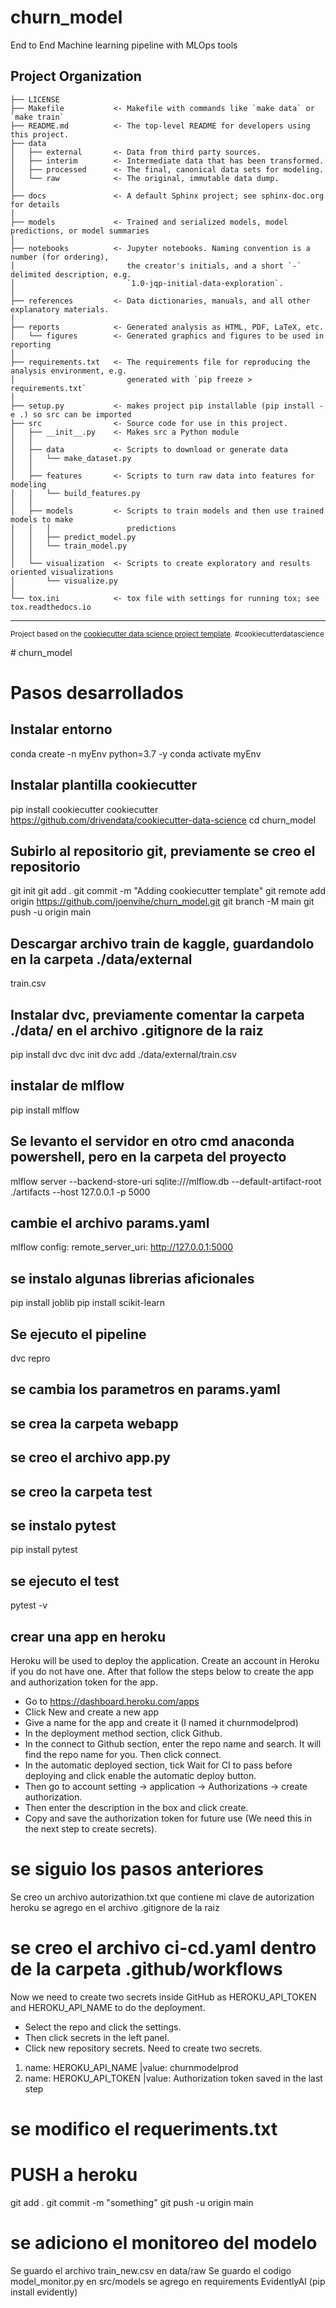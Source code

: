 churn_model
==============================

End to End Machine learning pipeline with MLOps tools

Project Organization
------------

    ├── LICENSE
    ├── Makefile           <- Makefile with commands like `make data` or `make train`
    ├── README.md          <- The top-level README for developers using this project.
    ├── data
    │   ├── external       <- Data from third party sources.
    │   ├── interim        <- Intermediate data that has been transformed.
    │   ├── processed      <- The final, canonical data sets for modeling.
    │   └── raw            <- The original, immutable data dump.
    │
    ├── docs               <- A default Sphinx project; see sphinx-doc.org for details
    │
    ├── models             <- Trained and serialized models, model predictions, or model summaries
    │
    ├── notebooks          <- Jupyter notebooks. Naming convention is a number (for ordering),
    │                         the creator's initials, and a short `-` delimited description, e.g.
    │                         `1.0-jqp-initial-data-exploration`.
    │
    ├── references         <- Data dictionaries, manuals, and all other explanatory materials.
    │
    ├── reports            <- Generated analysis as HTML, PDF, LaTeX, etc.
    │   └── figures        <- Generated graphics and figures to be used in reporting
    │
    ├── requirements.txt   <- The requirements file for reproducing the analysis environment, e.g.
    │                         generated with `pip freeze > requirements.txt`
    │
    ├── setup.py           <- makes project pip installable (pip install -e .) so src can be imported
    ├── src                <- Source code for use in this project.
    │   ├── __init__.py    <- Makes src a Python module
    │   │
    │   ├── data           <- Scripts to download or generate data
    │   │   └── make_dataset.py
    │   │
    │   ├── features       <- Scripts to turn raw data into features for modeling
    │   │   └── build_features.py
    │   │
    │   ├── models         <- Scripts to train models and then use trained models to make
    │   │   │                 predictions
    │   │   ├── predict_model.py
    │   │   └── train_model.py
    │   │
    │   └── visualization  <- Scripts to create exploratory and results oriented visualizations
    │       └── visualize.py
    │
    └── tox.ini            <- tox file with settings for running tox; see tox.readthedocs.io


--------

<p><small>Project based on the <a target="_blank" href="https://drivendata.github.io/cookiecutter-data-science/">cookiecutter data science project template</a>. #cookiecutterdatascience</small></p>
#   c h u r n _ m o d e l 
 
 

# Pasos desarrollados
## Instalar entorno
conda create -n myEnv python=3.7 -y 
conda activate myEnv

## Instalar plantilla cookiecutter
pip install cookiecutter
cookiecutter https://github.com/drivendata/cookiecutter-data-science
cd churn_model

## Subirlo al repositorio git, previamente se creo el repositorio
git init 
git add . 
git commit -m "Adding cookiecutter template"
git remote add origin https://github.com/joenvihe/churn_model.git
git branch -M main
git push -u origin main

## Descargar archivo train de kaggle, guardandolo en la carpeta ./data/external
train.csv

## Instalar dvc, previamente comentar la carpeta ./data/ en el archivo .gitignore de la raiz
pip install dvc 
dvc init 
dvc add ./data/external/train.csv

## instalar de mlflow
pip install mlflow

## Se levanto el servidor en  otro cmd anaconda powershell, pero en la carpeta del proyecto
mlflow server --backend-store-uri sqlite:///mlflow.db --default-artifact-root ./artifacts --host 127.0.0.1 -p 5000

## cambie el archivo params.yaml
mlflow config:
  remote_server_uri: http://127.0.0.1:5000

## se instalo algunas librerias aficionales
pip install joblib
pip install scikit-learn

## Se ejecuto el pipeline
dvc repro

## se cambia los parametros en params.yaml

## se crea la carpeta webapp

## se creo el archivo app.py

## se creo la carpeta test

## se instalo pytest
pip install pytest

## se ejecuto el test
pytest -v

## crear una app en heroku
Heroku will be used to deploy the application. Create an account in Heroku if you do not have one. After that follow the steps below to create the app and authorization token for the app.

* Go to https://dashboard.heroku.com/apps
* Click New and create a new app
* Give a name for the app and create it (I named it churnmodelprod)
* In the deployment method section, click Github.
* In the connect to Github section, enter the repo name and search. It will find the repo name for you. Then click connect.
* In the automatic deployed section, tick Wait for CI to pass before deploying and click enable the automatic deploy button.
* Then go to account setting → application → Authorizations → create authorization.
* Then enter the description in the box and click create.
* Copy and save the authorization token for future use (We need this in the next step to create secrets).

# se siguio los pasos anteriores
Se creo un archivo autorizathion.txt que contiene mi clave de autorization heroku
se agrego en el archivo .gitignore de la raiz

# se creo el archivo ci-cd.yaml dentro de la carpeta .github/workflows
Now we need to create two secrets inside GitHub as HEROKU_API_TOKEN and HEROKU_API_NAME to do the deployment.
* Select the repo and click the settings.
* Then click secrets in the left panel.
* Click new repository secrets. Need to create two secrets.
1. name: HEROKU_API_NAME |value: churnmodelprod
2. name: HEROKU_API_TOKEN |value: Authorization token saved in the last step

# se modifico el requeriments.txt

# PUSH a heroku
git add .
git commit -m "something"
git push -u origin main

# se adiciono el monitoreo del modelo
Se guardo el archivo train_new.csv en data/raw
Se guardo el codigo model_monitor.py en src/models
se agrego en requirements EvidentlyAI  (pip install evidently)


<!-- Security scan triggered at 2025-09-01 23:30:35 -->